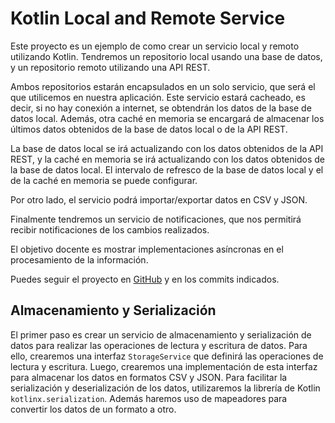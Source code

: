 # Kotlin Local and Remote Service

Este proyecto es un ejemplo de como crear un servicio local y remoto utilizando Kotlin.
Tendremos un repositorio local usando una base de datos, y un repositorio remoto utilizando una API REST.

Ambos repositorios estarán encapsulados en un solo servicio, que será el que utilicemos en nuestra aplicación.
Este servicio estará cacheado, es decir, si no hay conexión a internet, se obtendrán los datos de la base de datos
local.
Además, otra caché en memoria se encargará de almacenar los últimos datos obtenidos de la base de datos local o de la
API REST.

La base de datos local se irá actualizando con los datos obtenidos de la API REST, y la caché en memoria se irá
actualizando con los datos obtenidos de la base de datos local.
El intervalo de refresco de la base de datos local y el de la caché en memoria se puede configurar.

Por otro lado, el servicio podrá importar/exportar datos en CSV y JSON.

Finalmente tendremos un servicio de notificaciones, que nos permitirá recibir notificaciones de los cambios realizados.

El objetivo docente es mostrar implementaciones asíncronas en el procesamiento de la información.

Puedes seguir el proyecto en [GitHub](https://github.com/joseluisgs/KotlinLocalAndRemote) y en los commits indicados.

## Almacenamiento y Serialización

El primer paso es crear un servicio de almacenamiento y serialización de datos para realizar las operaciones de lectura
y escritura de datos. Para ello, crearemos una interfaz `StorageService` que definirá las operaciones de lectura y
escritura.
Luego, crearemos una implementación de esta interfaz para almacenar los datos en formatos CSV y JSON.
Para facilitar la serialización y deserialización de los datos, utilizaremos la librería de
Kotlin `kotlinx.serialization`.
Además haremos uso de mapeadores para convertir los datos de un formato a otro.

